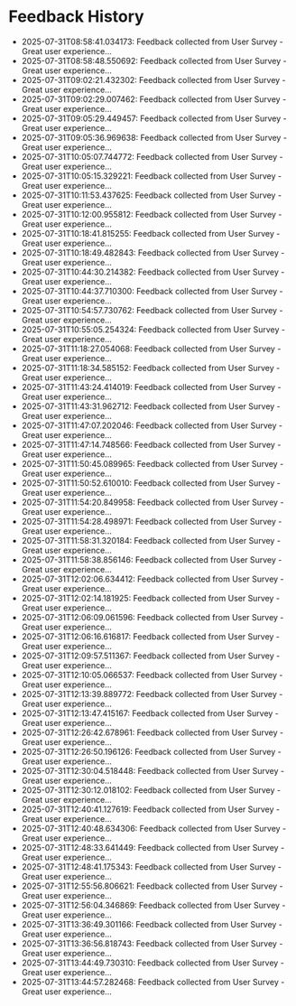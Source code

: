 # Feedback History

- 2025-07-31T08:58:41.034173: Feedback collected from User Survey - Great user experience...
- 2025-07-31T08:58:48.550692: Feedback collected from User Survey - Great user experience...
- 2025-07-31T09:02:21.432302: Feedback collected from User Survey - Great user experience...
- 2025-07-31T09:02:29.007462: Feedback collected from User Survey - Great user experience...
- 2025-07-31T09:05:29.449457: Feedback collected from User Survey - Great user experience...
- 2025-07-31T09:05:36.969638: Feedback collected from User Survey - Great user experience...
- 2025-07-31T10:05:07.744772: Feedback collected from User Survey - Great user experience...
- 2025-07-31T10:05:15.329221: Feedback collected from User Survey - Great user experience...
- 2025-07-31T10:11:53.437625: Feedback collected from User Survey - Great user experience...
- 2025-07-31T10:12:00.955812: Feedback collected from User Survey - Great user experience...
- 2025-07-31T10:18:41.815255: Feedback collected from User Survey - Great user experience...
- 2025-07-31T10:18:49.482843: Feedback collected from User Survey - Great user experience...
- 2025-07-31T10:44:30.214382: Feedback collected from User Survey - Great user experience...
- 2025-07-31T10:44:37.710300: Feedback collected from User Survey - Great user experience...
- 2025-07-31T10:54:57.730762: Feedback collected from User Survey - Great user experience...
- 2025-07-31T10:55:05.254324: Feedback collected from User Survey - Great user experience...
- 2025-07-31T11:18:27.054068: Feedback collected from User Survey - Great user experience...
- 2025-07-31T11:18:34.585152: Feedback collected from User Survey - Great user experience...
- 2025-07-31T11:43:24.414019: Feedback collected from User Survey - Great user experience...
- 2025-07-31T11:43:31.962712: Feedback collected from User Survey - Great user experience...
- 2025-07-31T11:47:07.202046: Feedback collected from User Survey - Great user experience...
- 2025-07-31T11:47:14.748566: Feedback collected from User Survey - Great user experience...
- 2025-07-31T11:50:45.089965: Feedback collected from User Survey - Great user experience...
- 2025-07-31T11:50:52.610010: Feedback collected from User Survey - Great user experience...
- 2025-07-31T11:54:20.849958: Feedback collected from User Survey - Great user experience...
- 2025-07-31T11:54:28.498971: Feedback collected from User Survey - Great user experience...
- 2025-07-31T11:58:31.320184: Feedback collected from User Survey - Great user experience...
- 2025-07-31T11:58:38.856146: Feedback collected from User Survey - Great user experience...
- 2025-07-31T12:02:06.634412: Feedback collected from User Survey - Great user experience...
- 2025-07-31T12:02:14.181925: Feedback collected from User Survey - Great user experience...
- 2025-07-31T12:06:09.061596: Feedback collected from User Survey - Great user experience...
- 2025-07-31T12:06:16.616817: Feedback collected from User Survey - Great user experience...
- 2025-07-31T12:09:57.511367: Feedback collected from User Survey - Great user experience...
- 2025-07-31T12:10:05.066537: Feedback collected from User Survey - Great user experience...
- 2025-07-31T12:13:39.889772: Feedback collected from User Survey - Great user experience...
- 2025-07-31T12:13:47.415167: Feedback collected from User Survey - Great user experience...
- 2025-07-31T12:26:42.678961: Feedback collected from User Survey - Great user experience...
- 2025-07-31T12:26:50.196126: Feedback collected from User Survey - Great user experience...
- 2025-07-31T12:30:04.518448: Feedback collected from User Survey - Great user experience...
- 2025-07-31T12:30:12.018102: Feedback collected from User Survey - Great user experience...
- 2025-07-31T12:40:41.127619: Feedback collected from User Survey - Great user experience...
- 2025-07-31T12:40:48.634306: Feedback collected from User Survey - Great user experience...
- 2025-07-31T12:48:33.641449: Feedback collected from User Survey - Great user experience...
- 2025-07-31T12:48:41.175343: Feedback collected from User Survey - Great user experience...
- 2025-07-31T12:55:56.806621: Feedback collected from User Survey - Great user experience...
- 2025-07-31T12:56:04.346869: Feedback collected from User Survey - Great user experience...
- 2025-07-31T13:36:49.301166: Feedback collected from User Survey - Great user experience...
- 2025-07-31T13:36:56.818743: Feedback collected from User Survey - Great user experience...
- 2025-07-31T13:44:49.730310: Feedback collected from User Survey - Great user experience...
- 2025-07-31T13:44:57.282468: Feedback collected from User Survey - Great user experience...
